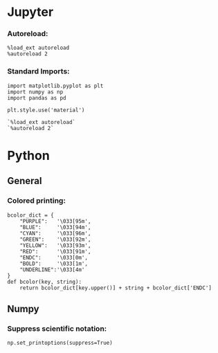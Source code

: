 # Jupyter
### Autoreload:

```
%load_ext autoreload
%autoreload 2
```


### Standard Imports:

```
import matplotlib.pyplot as plt
import numpy as np
import pandas as pd

plt.style.use('material')

`%load_ext autoreload`
`%autoreload 2`
```

# Python

## General

### Colored printing:
```
bcolor_dict = {
    "PURPLE":   '\033[95m',
    "BLUE":     '\033[94m',
    "CYAN":     '\033[96m',
    "GREEN":    '\033[92m',
    "YELLOW":   '\033[93m',
    "RED":      '\033[91m',
    "ENDC":     '\033[0m',
    "BOLD":     '\033[1m',
    "UNDERLINE":'\033[4m'
} 
def bcolor(key, string):
    return bcolor_dict[key.upper()] + string + bcolor_dict['ENDC']
```

## Numpy

### Suppress scientific notation:
```
np.set_printoptions(suppress=True)
```